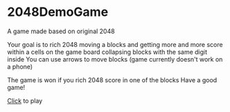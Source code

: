 # 2048DemoGame
A game made based on original 2048

Your goal is to rich 2048 moving a blocks and getting more and more score within a cells on the game board collapsing blocks with the same digit inside
You can use arrows to move blocks (game currently doesn't work on a phone)

The game is won if you rich 2048 score in one of the blocks
Have a good game!

[Click](https://maxongreeeeen.github.io/2048DemoGame/) to play
